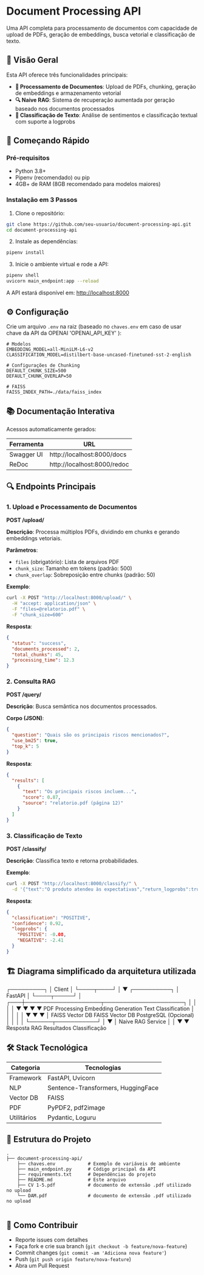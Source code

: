 # Document Processing API

Uma API completa para processamento de documentos com capacidade de upload de PDFs, geração de embeddings, busca vetorial e classificação de texto.

## 📌 Visão Geral

Esta API oferece três funcionalidades principais:

- **📄 Processamento de Documentos**: Upload de PDFs, chunking, geração de embeddings e armazenamento vetorial
- **🔍 Naive RAG**: Sistema de recuperação aumentada por geração baseado nos documentos processados
- **🍿️ Classificação de Texto**: Análise de sentimentos e classificação textual com suporte a logprobs

## 🚀 Começando Rápido

### Pré-requisitos

- Python 3.8+
- Pipenv (recomendado) ou pip
- 4GB+ de RAM (8GB recomendado para modelos maiores)

### Instalação em 3 Passos

1. Clone o repositório:

```bash
git clone https://github.com/seu-usuario/document-processing-api.git
cd document-processing-api
```

2. Instale as dependências:

```bash
pipenv install
```

3. Inicie o ambiente virtual e rode a API:

```bash
pipenv shell
uvicorn main_endpoint:app --reload
```

A API estará disponível em: [http://localhost:8000](http://localhost:8000)

## ⚙️ Configuração

Crie um arquivo `.env` na raiz (baseado no `chaves.env` em caso de usar chave da API da OPENAI 'OPENAI_API_KEY' ):

```env
# Modelos
EMBEDDING_MODEL=all-MiniLM-L6-v2
CLASSIFICATION_MODEL=distilbert-base-uncased-finetuned-sst-2-english

# Configurações de Chunking
DEFAULT_CHUNK_SIZE=500
DEFAULT_CHUNK_OVERLAP=50

# FAISS
FAISS_INDEX_PATH=./data/faiss_index
```

## 📚 Documentação Interativa

Acessos automaticamente gerados:

| Ferramenta   | URL                          |
|--------------|-------------------------------|
| Swagger UI   | http://localhost:8000/docs   |
| ReDoc        | http://localhost:8000/redoc  |

## 🔍 Endpoints Principais

### 1. Upload e Processamento de Documentos

**POST /upload/**

**Descrição**: Processa múltiplos PDFs, dividindo em chunks e gerando embeddings vetoriais.

**Parâmetros**:

- `files` (obrigatório): Lista de arquivos PDF
- `chunk_size`: Tamanho em tokens (padrão: 500)
- `chunk_overlap`: Sobreposição entre chunks (padrão: 50)

**Exemplo**:

```bash
curl -X POST "http://localhost:8000/upload/" \
  -H "accept: application/json" \
  -F "files=@relatorio.pdf" \
  -F "chunk_size=600"
```

**Resposta**:

```json
{
  "status": "success",
  "documents_processed": 2,
  "total_chunks": 45,
  "processing_time": 12.3
}
```

### 2. Consulta RAG

**POST /query/**

**Descrição**: Busca semântica nos documentos processados.

**Corpo (JSON)**:

```json
{
  "question": "Quais são os principais riscos mencionados?",
  "use_bm25": true,
  "top_k": 5
}
```

**Resposta**:

```json
{
  "results": [
    {
      "text": "Os principais riscos incluem...",
      "score": 0.87,
      "source": "relatorio.pdf (página 12)"
    }
  ]
}
```

### 3. Classificação de Texto

**POST /classify/**

**Descrição**: Classifica texto e retorna probabilidades.

**Exemplo**:

```bash
curl -X POST "http://localhost:8000/classify/" \
  -d '{"text":"O produto atendeu às expectativas","return_logprobs":true}'
```

**Resposta**:

```json
{
  "classification": "POSITIVE",
  "confidence": 0.92,
  "logprobs": {
    "POSITIVE": -0.08,
    "NEGATIVE": -2.41
  }
}
```

## 🏗 Diagrama simplificado da arquitetura utilizada

┌─────────┐
│  Client │
└────┬────┘
     │
     ▼
┌──────────┐
│  FastAPI │
└────┬─────┘
     │
 ┌───┼────────────────────┬─────────────────────┐
 │   │                    │                     │
 ▼   ▼                    ▼                     ▼
PDF Processing   Embedding Generation   Text Classification
 │   │                    │                     │
 │   ▼                    ▼                     ▼
 │  FAISS Vector DB    FAISS Vector DB     PostgreSQL (Opcional)
 │      │                  │
 │      └──────┬───────────┘
 │             ▼
 │       Naive RAG Service
 │             │
 ▼             ▼
Resposta RAG   Resultados Classificação


## 🛠️ Stack Tecnológica

| Categoria   | Tecnologias                                   |
|-------------|-----------------------------------------------|
| Framework   | FastAPI, Uvicorn                              |
| NLP         | Sentence-Transformers, HuggingFace            |
| Vector DB   | FAISS                                         |
| PDF         | PyPDF2, pdf2image                             |
| Utilitários | Pydantic, Loguru                              |

## 📂 Estrutura do Projeto

```text
.
├── document-processing-api/
    ├── chaves.env            # Exemplo de variáveis de ambiente
    ├── main_endpoint.py      # Código principal da API
    ├── requirements.txt      # Dependências do projeto
    ├── README.md             # Este arquivo
    ├── CV 1-5.pdf            # documento de extensão .pdf utilizado no upload
    └── DAM.pdf               # documento de extensão .pdf utilizado no upload   
    
```

## 🤝 Como Contribuir

- Reporte issues com detalhes
- Faça fork e crie sua branch (`git checkout -b feature/nova-feature`)
- Commit changes (`git commit -am 'Adiciona nova feature'`)
- Push (`git push origin feature/nova-feature`)
- Abra um Pull Request
